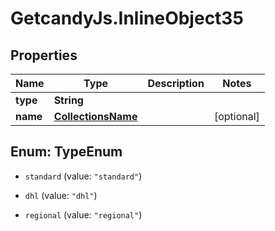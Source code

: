 # GetcandyJs.InlineObject35

## Properties

Name | Type | Description | Notes
------------ | ------------- | ------------- | -------------
**type** | **String** |  | 
**name** | [**CollectionsName**](CollectionsName.md) |  | [optional] 



## Enum: TypeEnum


* `standard` (value: `"standard"`)

* `dhl` (value: `"dhl"`)

* `regional` (value: `"regional"`)





